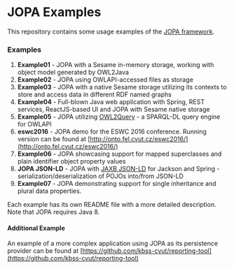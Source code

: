 # JOPA Examples

This repository contains some usage examples of the [JOPA framework](https://github.com/kbss-cvut/jopa).

### Examples

1. **Example01** - JOPA with a Sesame in-memory storage, working with object model generated by OWL2Java
2. **Example02** - JOPA using OWLAPI-accessed files as storage
3. **Example03** - JOPA with a native Sesame storage utilizing its contexts to store and access data in different RDF named graphs
4. **Example04** - Full-blown Java web application with Spring, REST services, ReactJS-based UI and JOPA with Sesame native storage
5. **Example05** - JOPA utilizing [OWL2Query](https://kbss.felk.cvut.cz/web/portal/owl2query) - a SPARQL-DL query engine for OWLAPI
6. **eswc2016** - JOPA demo for the ESWC 2016 conference. Running version can be found at [http://onto.fel.cvut.cz/eswc2016/](http://onto.fel.cvut.cz/eswc2016/)
7. **Example06** - JOPA showcasing support for mapped superclasses and plain identifier object property values
8. **JOPA JSON-LD** - JOPA with [JAXB JSON-LD](https://github.com/kbss-cvut/jaxb-jsonld) for Jackson and Spring - serialization/deserialization of POJOs into/from JSON-LD
9. **Example07** - JOPA demonstrating support for single inheritance and plural data properties.

Each example has its own README file with a more detailed description. Note that JOPA requires Java 8.

#### Additional Example

An example of a more complex application using JOPA as its persistence provider can be found at [https://github.com/kbss-cvut/reporting-tool](https://github.com/kbss-cvut/reporting-tool)
